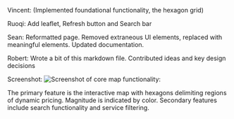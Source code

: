 Vincent: (Implemented foundational functionality, the hexagon grid)

Ruoqi: Add leaflet, Refresh button and Search bar

Sean: Reformatted page. Removed extraneous UI elements, replaced with meaningful elements. Updated documentation.

Robert: Wrote a bit of this markdown file. Contributed ideas and key design decisions

Screenshot:
![Screenshot of core map functionality:](http://imgur.com/a/k8Fx0)

The primary feature is the interactive map with hexagons delimiting regions of dynamic pricing. Magnitude is indicated by color.
Secondary features include search functionality and service filtering.
